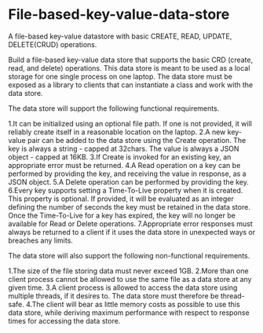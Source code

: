 # File-based-key-value-data-store
A file-based key-value datastore with basic CREATE, READ, UPDATE, DELETE(CRUD) operations.


Build a file-based key-value data store that supports the basic CRD (create, read, and delete) operations. This data store is meant to be used as a local storage for one single process on one laptop. The data store must be exposed as a library to clients that can instantiate a class and work with the data store.

The data store will support the following functional requirements.

1.It can be initialized using an optional file path. If one is not provided, it will reliably create itself in a reasonable location on the laptop.
2.A new key-value pair can be added to the data store using the Create operation. The key is always a string - capped at 32chars. The value is always a JSON object - capped at 16KB.
3.If Create is invoked for an existing key, an appropriate error must be returned.
4.A Read operation on a key can be performed by providing the key, and receiving the value in response, as a JSON object.
5.A Delete operation can be performed by providing the key.
6.Every key supports setting a Time-To-Live property when it is created. This property is optional. If provided, it will be evaluated as an integer defining the number of seconds the key must be retained in the data store. Once the Time-To-Live for a key has expired, the key will no longer be available for Read or Delete operations.
7.Appropriate error responses must always be returned to a client if it uses the data store in unexpected ways or breaches any limits.

The data store will also support the following non-functional requirements.

1.The size of the file storing data must never exceed 1GB.
2.More than one client process cannot be allowed to use the same file as a data store at any given time.
3.A client process is allowed to access the data store using multiple threads, if it desires to. The data store must therefore be thread-safe.
4.The client will bear as little memory costs as possible to use this data store, while deriving maximum performance with respect to response times for accessing the data store.
